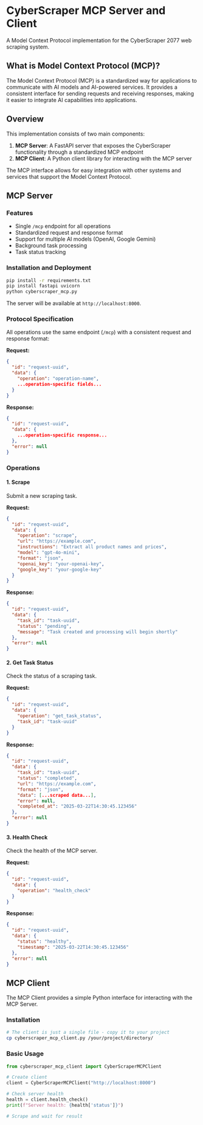 # CyberScraper MCP Server and Client

A Model Context Protocol implementation for the CyberScraper 2077 web scraping system.

## What is Model Context Protocol (MCP)?

The Model Context Protocol (MCP) is a standardized way for applications to communicate with AI models and AI-powered services. It provides a consistent interface for sending requests and receiving responses, making it easier to integrate AI capabilities into applications.

## Overview

This implementation consists of two main components:

1. **MCP Server**: A FastAPI server that exposes the CyberScraper functionality through a standardized MCP endpoint
2. **MCP Client**: A Python client library for interacting with the MCP server

The MCP interface allows for easy integration with other systems and services that support the Model Context Protocol.

## MCP Server

### Features

- Single `/mcp` endpoint for all operations
- Standardized request and response format
- Support for multiple AI models (OpenAI, Google Gemini)
- Background task processing
- Task status tracking

### Installation and Deployment

```bash
pip install -r requirements.txt
pip install fastapi uvicorn
python cyberscraper_mcp.py
```

The server will be available at `http://localhost:8000`.

### Protocol Specification

All operations use the same endpoint (`/mcp`) with a consistent request and response format:

**Request:**
```json
{
  "id": "request-uuid",
  "data": {
    "operation": "operation-name",
    ...operation-specific fields...
  }
}
```

**Response:**
```json
{
  "id": "request-uuid",
  "data": {
    ...operation-specific response...
  },
  "error": null
}
```

### Operations

#### 1. Scrape

Submit a new scraping task.

**Request:**
```json
{
  "id": "request-uuid",
  "data": {
    "operation": "scrape",
    "url": "https://example.com",
    "instructions": "Extract all product names and prices",
    "model": "gpt-4o-mini",
    "format": "json",
    "openai_key": "your-openai-key",
    "google_key": "your-google-key"
  }
}
```

**Response:**
```json
{
  "id": "request-uuid",
  "data": {
    "task_id": "task-uuid",
    "status": "pending",
    "message": "Task created and processing will begin shortly"
  },
  "error": null
}
```

#### 2. Get Task Status

Check the status of a scraping task.

**Request:**
```json
{
  "id": "request-uuid",
  "data": {
    "operation": "get_task_status",
    "task_id": "task-uuid"
  }
}
```

**Response:**
```json
{
  "id": "request-uuid",
  "data": {
    "task_id": "task-uuid",
    "status": "completed",
    "url": "https://example.com",
    "format": "json",
    "data": [...scraped data...],
    "error": null,
    "completed_at": "2025-03-22T14:30:45.123456"
  },
  "error": null
}
```

#### 3. Health Check

Check the health of the MCP server.

**Request:**
```json
{
  "id": "request-uuid",
  "data": {
    "operation": "health_check"
  }
}
```

**Response:**
```json
{
  "id": "request-uuid",
  "data": {
    "status": "healthy",
    "timestamp": "2025-03-22T14:30:45.123456"
  },
  "error": null
}
```

## MCP Client

The MCP Client provides a simple Python interface for interacting with the MCP Server.

### Installation

```bash
# The client is just a single file - copy it to your project
cp cyberscraper_mcp_client.py /your/project/directory/
```

### Basic Usage

```python
from cyberscraper_mcp_client import CyberScraperMCPClient

# Create client
client = CyberScraperMCPClient("http://localhost:8000")

# Check server health
health = client.health_check()
print(f"Server health: {health['status']}")

# Scrape and wait for result